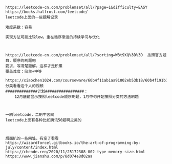     https://leetcode-cn.com/problemset/all/?page=1&difficulty=EASY
    https://books.halfrost.com/leetcode/
    leetcode上面的一些题解记录
    
    难度系数：容易
    
    实现方法可能比较low，重在循序渐进的持续学习与优化

#
    https://leetcode-cn.com/problemset/all/?sorting=W3t9XQ%3D%3D  按照官方题目，顺序的刷题吧
    要求，写清楚题解，这样才是积累
    覆盖难度：简单+中等
       https://xiaochen1024.com/courseware/60b4f11ab1aa91002eb53b18/60b4f191b1aa91002eb53b1a  分类看看这个人的视频
    ##############计划#################：
        12月底前显示按照leetcode顺序刷题，1月中旬开始按照分类的方法刷题

#
    一刷leetcode，二刷牛客网
    leetcode上面有各种比如腾讯50题啊之类的

#
    后面扒的一些网址，有空了看看
    https://wizardforcel.gitbooks.io/the-art-of-programming-by-july/content/index.html
    https://chende.ren/2020/11/25172308-002-type-memory-size.html
    https://www.jianshu.com/p/8d074e8d02aa
    
    